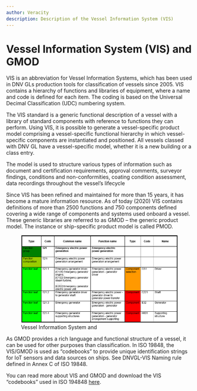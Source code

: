 ```yaml
---
author: Veracity
description: Description of the Vessel Information System (VIS)
---
```


# Vessel Information System (VIS) and GMOD

VIS is an abbreviation for Vessel Information Systems, which has been used in DNV GLs production tools for classification of vessels since 2005. VIS contains a hierarchy of functions and libraries of equipment, where a name and code is defined for each item. The coding is based on the Universal Decimal Classification (UDC) numbering system.

The VIS standard is a generic functional description of a vessel with a library of standard components with reference to functions they can perform. Using VIS, it is possible to generate a vessel-specific product model comprising a vessel-specific functional hierarchy in which vessel-specific components are instantiated and positioned. All vessels classed with DNV GL have a vessel-specific model, whether it is a new building or a class entry.

The model is used to structure various types of information such as document and certification requirements, approval comments, surveyor findings, conditions and non-conformities, coating condition assessment, data recordings throughout the vessel’s lifecycle

Since VIS has been refined and maintained for more than 15 years, it has become a mature information resource. As of today (2020) VIS contains definitions of more than 2500 functions and 750 components defined covering a wide range of components and systems used onboard a vessel. These generic libraries are referred to as GMOD – the generic product model. The instance or ship-specific product model is called PMOD.

<figure>
	<img src="assets/VIS_GMOD.png"/>
	<figcaption>Vessel Information System and </figcaption>
</figure>

As GMOD provides a rich language and functional structure of a vessel, it can be used for other purposes than classification. In ISO 19848, the VIS/GMOD is used as “codebooks” to provide unique identification strings for IoT sensors and data sources on ships. See DNVGL-VIS Naming rule defined in Annex C of ISO 19848.  

You can read more about VIS and GMOD and download the VIS “codebooks” used in ISO 194848 [here](http://data.dnvgl.com/dnvgl-vis/).
